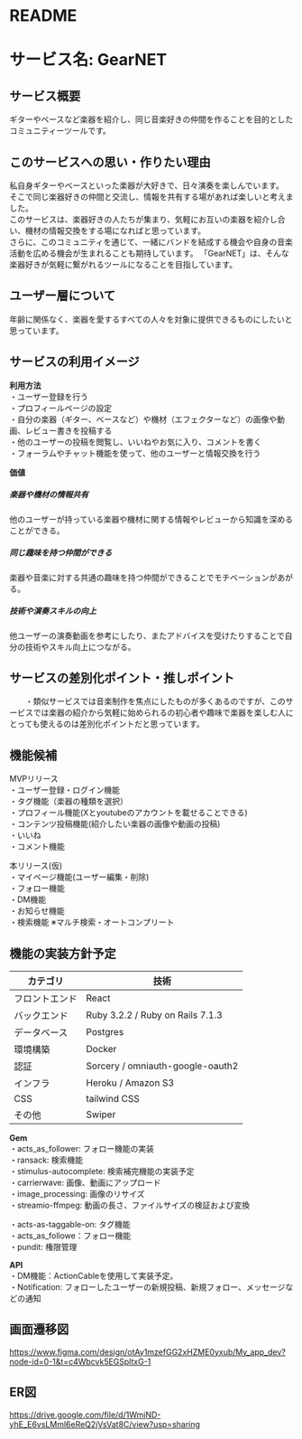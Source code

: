 # README

# サービス名: GearNET

## **サービス概要**
  ギターやベースなど楽器を紹介し、同じ音楽好きの仲間を作ることを目的としたコミュニティーツールです。<br>

## **このサービスへの思い・作りたい理由**
   私自身ギターやベースといった楽器が大好きで、日々演奏を楽しんでいます。<br>
   そこで同じ楽器好きの仲間と交流し、情報を共有する場があれば楽しいと考えました。<br>
   このサービスは、楽器好きの人たちが集まり、気軽にお互いの楽器を紹介し合い、機材の情報交換をする場になればと思っています。<br>
   さらに、このコミュニティを通じて、一緒にバンドを結成する機会や自身の音楽活動を広める機会が生まれることも期待しています。
  「GearNET」は、そんな楽器好きが気軽に繋がれるツールになることを目指しています。<br>


## **ユーザー層について**
  年齢に関係なく、楽器を愛するすべての人々を対象に提供できるものにしたいと思っています。<br>           

## **サービスの利用イメージ**
  **利用方法** <br> 
     ・ユーザー登録を行う <br> 
     ・プロフィールページの設定 <br> 
     ・自分の楽器（ギター、ベースなど）や機材（エフェクターなど）の画像や動画、レビュー書きを投稿する <br> 
     ・他のユーザーの投稿を閲覧し、いいねやお気に入り、コメントを書く <br> 
     ・フォーラムやチャット機能を使って、他のユーザーと情報交換を行う <br> 
   
  **価値**
  ##### 楽器や機材の情報共有 <br> 
  他のユーザーが持っている楽器や機材に関する情報やレビューから知識を深めることができる。<br> 
  ##### 同じ趣味を持つ仲間ができる <br> 
  楽器や音楽に対する共通の趣味を持つ仲間ができることでモチベーションがあがる。<br> 
  ##### 技術や演奏スキルの向上 <br> 
  他ユーザーの演奏動画を参考にしたり、またアドバイスを受けたりすることで自分の技術やスキル向上につながる。<br> 


<!-- ## **ユーザーの獲得について**
  投稿を簡単に行えるシェアボタンを設置やQRコードを使用したいと思っています。<br>  -->

## **サービスの差別化ポイント・推しポイント**
　　・類似サービスでは音楽制作を焦点にしたものが多くあるのですが、このサービスでは楽器の紹介から気軽に始められるの初心者や趣味で楽器を楽しむ人にとっても使えるのは差別化ポイントだと思っています。
　　　
  <!-- **類似サービス** <br>
    ・BandLab : 音楽制作に焦点を当てていて他のミュージシャンとつながり、作品の公開や情報交換が行われています。<br>
    ・Vampr :  音楽制作に焦点を当てており、よりプロ思考を対象としている印象。<br>
    ・Co-Writing Studio : 音楽制作のコミュニケーションツール。仲間同士でやり取りをする便利ツールといった印象。<br>
   
  **当サービスの差別化ポイント** <br>
    ・楽器が好きなら誰でも気軽に利用できる。<br>
    ・楽曲制作に焦点を当てているものが多いが、楽器や機材の紹介から始められるので初心者や趣味で楽器を楽しむ人にとっても使いやすい。<br>
    ・音楽仲間との出会いや、互いの活動の共有、バンドの結成につながることを期待できる。<br> -->

## **機能候補**
  MVPリリース <br>
    ・ユーザー登録・ログイン機能 <br>
    ・タグ機能（楽器の種類を選択）<br>
    ・プロフィール機能(Xとyoutubeのアカウントを載せることできる) <br>
    ・コンテンツ投稿機能(紹介したい楽器の画像や動画の投稿) <br>
    ・いいね <br>
    ・コメント機能 <br>
    
  本リリース(仮) <br>
    ・マイページ機能(ユーザー編集・削除) <br>
    ・フォロー機能 <br>
    ・DM機能 <br>
    ・お知らせ機能 <br>
    ・検索機能  ※マルチ検索・オートコンプリート <br>


## **機能の実装方針予定**
| カテゴリ | 技術 |
| --- | --- |
| フロントエンド | React |
| バックエンド | Ruby 3.2.2 / Ruby on Rails 7.1.3 |
| データベース | Postgres |
| 環境構築 | Docker |
| 認証 | Sorcery / omniauth-google-oauth2 |
| インフラ | Heroku / Amazon S3 |
| CSS | tailwind CSS |
| その他 | Swiper |

**Gem** <br>
  ・acts_as_follower: フォロー機能の実装 <br>
  ・ransack: 検索機能 <br>
  ・stimulus-autocomplete: 検索補完機能の実装予定 <br>
  ・carrierwave: 画像、動画にアップロード <br>
  ・image_processing: 画像のリサイズ <br>
  ・streamio-ffmpeg: 動画の長さ、ファイルサイズの検証および変換 <br>
  <!-- ・kaminari: ページネーションの実装<br> -->
  ・acts-as-taggable-on: タグ機能 <br>
  ・acts_as_followe：フォロー機能 <br>
  ・pundit: 権限管理 <br>

**API** <br>
  ・DM機能：ActionCableを使用して実装予定。<br>
  ・Notification: フォローしたユーザーの新規投稿、新規フォロー、メッセージなどの通知 <br>


<!-- **投稿内容について** <br>
  ・ギター、アコギ、ベース、エフェクター、その他(その他の場合は手入力)で選択したものによって投稿フォーム出るように実装と選択したものでタグがつくように実装 <br>
      **ギター、アコギ、ベース** <br>
        ・ブランド名・カテゴリー(stratcaster, telecaster, lesporlなど)・年代を選択ボックスから選択。モデル名(手入力)。 該当しない場合はその他で手入力できるようにする。<br>
        ・画像、動画のアップロード <br>
        ・コメント <br> 
        ・プレビュー <br>
      **エフェクター** <br>
        ・機材メーカー、種類を選択（歪系、モジュレーション系、空間系、ダイナミクス系、フィルター系などタブから選択）、モデル名(手入力) <br>
        ・画像、動画のアップロード <br>
        ・コメント <br>
        ・プレビュー <br>
      **その他** <br>
        ・メーカー名、種類を手入力 <br>
        ・画像、動画のアップロード <br>
        ・コメント <br>
        ・プレビュー <br> -->

## **画面遷移図**
https://www.figma.com/design/otAy1mzefGG2xHZME0yxub/My_app_dev?node-id=0-1&t=c4Wbcvk5EGSpltxG-1

## **ER図**
https://drive.google.com/file/d/1WmjND-yhE_E6vsLMml6eReQ2jVsVat8C/view?usp=sharing

